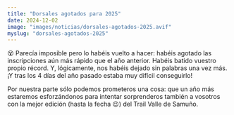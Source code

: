 ```yaml
---
title: "Dorsales agotados para 2025"
date: 2024-12-02
image: "images/noticias/dorsales-agotados-2025.avif"
myslug: "dorsales-agotados-2025"
---
```


<p>😵 Parecía imposible pero lo habéis vuelto a hacer: habéis agotado las inscripciones aún más rápido que el año anterior. Habéis batido vuestro propio récord. Y, lógicamente, nos habéis dejado sin palabras una vez más. ¡Y tras los 4 días del año pasado estaba muy difícil conseguirlo!</p>

<p>Por nuestra parte sólo podemos prometeros una cosa: que un año más estaremos esforzándonos para intentar sorprenderos también a vosotros con la mejor edición (hasta la fecha 😉) del Trail Valle de Samuño.</p>